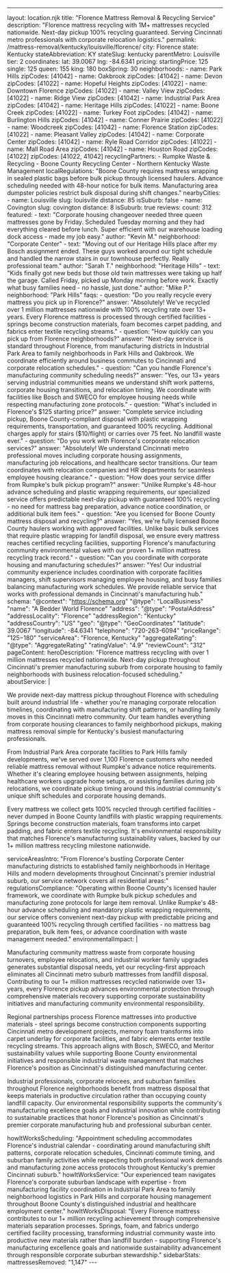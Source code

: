---
layout: location.njk
title: "Florence Mattress Removal & Recycling Service"
description: "Florence mattress recycling with 1M+ mattresses recycled nationwide. Next-day pickup 100% recycling guaranteed. Serving Cincinnati metro professionals with corporate relocation logistics."
permalink: /mattress-removal/kentucky/louisville/florence/
city: Florence state: Kentucky stateAbbreviation: KY stateSlug: kentucky parentMetro: Louisville tier: 2 coordinates: lat: 39.0067 lng: -84.6341 pricing: startingPrice: 125 single: 125 queen: 155 king: 180 boxSpring: 30 neighborhoods: - name: Park Hills zipCodes: [41042] - name: Oakbrook zipCodes: [41042] - name: Devon zipCodes: [41022] - name: Hopeful Heights zipCodes: [41022] - name: Downtown Florence zipCodes: [41022] - name: Valley View zipCodes: [41022] - name: Ridge View zipCodes: [41042] - name: Industrial Park Area zipCodes: [41042] - name: Heritage Hills zipCodes: [41022] - name: Boone Creek zipCodes: [41022] - name: Turkey Foot zipCodes: [41042] - name: Burlington Hills zipCodes: [41042] - name: Conner Prairie zipCodes: [41022] - name: Woodcreek zipCodes: [41042] - name: Florence Station zipCodes: [41022] - name: Pleasant Valley zipCodes: [41042] - name: Corporate Center zipCodes: [41042] - name: Ryle Road Corridor zipCodes: [41022] - name: Mall Road Area zipCodes: [41042] - name: Houston Road zipCodes: [41022] zipCodes: [41022, 41042] recyclingPartners: - Rumpke Waste & Recycling - Boone County Recycling Center - Northern Kentucky Waste Management localRegulations: "Boone County requires mattress wrapping in sealed plastic bags before bulk pickup through licensed haulers. Advance scheduling needed with 48-hour notice for bulk items. Manufacturing area dumpster policies restrict bulk disposal during shift changes." nearbyCities: - name: Louisville slug: louisville distance: 85 isSuburb: false - name: Covington slug: covington distance: 8 isSuburb: true reviews: count: 312 featured: - text: "Corporate housing changeover needed three queen mattresses gone by Friday. Scheduled Tuesday morning and they had everything cleared before lunch. Super efficient with our warehouse loading dock access - made my job easy." author: "Kevin M." neighborhood: "Corporate Center" - text: "Moving out of our Heritage Hills place after my Bosch assignment ended. These guys worked around our tight schedule and handled the narrow stairs in our townhouse perfectly. Really professional team." author: "Sarah T." neighborhood: "Heritage Hills" - text: "Kids finally got new beds but those old twin mattresses were taking up half the garage. Called Friday, picked up Monday morning before work. Exactly what busy families need - no hassle, just done." author: "Mike P." neighborhood: "Park Hills" faqs: - question: "Do you really recycle every mattress you pick up in Florence?" answer: "Absolutely! We've recycled over 1 million mattresses nationwide with 100% recycling rate over 13+ years. Every Florence mattress is processed through certified facilities - springs become construction materials, foam becomes carpet padding, and fabrics enter textile recycling streams." - question: "How quickly can you pick up from Florence neighborhoods?" answer: "Next-day service is standard throughout Florence, from manufacturing districts in Industrial Park Area to family neighborhoods in Park Hills and Oakbrook. We coordinate efficiently around business commutes to Cincinnati and corporate relocation schedules." - question: "Can you handle Florence's manufacturing community scheduling needs?" answer: "Yes, our 13+ years serving industrial communities means we understand shift work patterns, corporate housing transitions, and relocation timing. We coordinate with facilities like Bosch and SWECO for employee housing needs while respecting manufacturing zone protocols." - question: "What's included in Florence's $125 starting price?" answer: "Complete service including pickup, Boone County-compliant disposal with plastic wrapping requirements, transportation, and guaranteed 100% recycling. Additional charges apply for stairs ($10/flight) or carries over 75 feet. No landfill waste ever." - question: "Do you work with Florence's corporate relocation services?" answer: "Absolutely! We understand Cincinnati metro professional moves including corporate housing assignments, manufacturing job relocations, and healthcare sector transitions. Our team coordinates with relocation companies and HR departments for seamless employee housing clearance." - question: "How does your service differ from Rumpke's bulk pickup program?" answer: "Unlike Rumpke's 48-hour advance scheduling and plastic wrapping requirements, our specialized service offers predictable next-day pickup with guaranteed 100% recycling - no need for mattress bag preparation, advance notice coordination, or additional bulk item fees." - question: "Are you licensed for Boone County mattress disposal and recycling?" answer: "Yes, we're fully licensed Boone County haulers working with approved facilities. Unlike basic bulk services that require plastic wrapping for landfill disposal, we ensure every mattress reaches certified recycling facilities, supporting Florence's manufacturing community environmental values with our proven 1+ million mattress recycling track record." - question: "Can you coordinate with corporate housing and manufacturing schedules?" answer: "Yes! Our industrial community experience includes coordination with corporate facilities managers, shift supervisors managing employee housing, and busy families balancing manufacturing work schedules. We provide reliable service that works with professional demands in Cincinnati's manufacturing hub." schema: "@context": "https://schema.org" "@type": "LocalBusiness" "name": "A Bedder World Florence" "address": "@type": "PostalAddress" "addressLocality": "Florence" "addressRegion": "Kentucky" "addressCountry": "US" "geo": "@type": "GeoCoordinates" "latitude": 39.0067 "longitude": -84.6341 "telephone": "720-263-6094" "priceRange": "$125-$180" "serviceArea": "Florence, Kentucky" "aggregateRating": "@type": "AggregateRating" "ratingValue": "4.9" "reviewCount": "312" pageContent: heroDescription: "Florence mattress recycling with over 1 million mattresses recycled nationwide. Next-day pickup throughout Cincinnati's premier manufacturing suburb from corporate housing to family neighborhoods with business relocation-focused scheduling." aboutService: | <p>We provide next-day mattress pickup throughout Florence with scheduling built around industrial life - whether you're managing corporate relocation timelines, coordinating with manufacturing shift patterns, or handling family moves in this Cincinnati metro community. Our team handles everything from corporate housing clearances to family neighborhood pickups, making mattress removal simple for Kentucky's busiest manufacturing professionals.</p> <p>From Industrial Park Area corporate facilities to Park Hills family developments, we've served over 1,100 Florence customers who needed reliable mattress removal without Rumpke's advance notice requirements. Whether it's clearing employee housing between assignments, helping healthcare workers upgrade home setups, or assisting families during job relocations, we coordinate pickup timing around this industrial community's unique shift schedules and corporate housing demands.</p> <p>Every mattress we collect gets 100% recycled through certified facilities - never dumped in Boone County landfills with plastic wrapping requirements. Springs become construction materials, foam transforms into carpet padding, and fabric enters textile recycling. It's environmental responsibility that matches Florence's manufacturing sustainability values, backed by our 1+ million mattress recycling milestone nationwide.</p> serviceAreasIntro: "From Florence's bustling Corporate Center manufacturing districts to established family neighborhoods in Heritage Hills and modern developments throughout Cincinnati's premier industrial suburb, our service network covers all residential areas:" regulationsCompliance: "Operating within Boone County's licensed hauler framework, we coordinate with Rumpke bulk pickup schedules and manufacturing zone protocols for large item removal. Unlike Rumpke's 48-hour advance scheduling and mandatory plastic wrapping requirements, our service offers convenient next-day pickup with predictable pricing and guaranteed 100% recycling through certified facilities - no mattress bag preparation, bulk item fees, or advance coordination with waste management needed." environmentalImpact: | <p>Manufacturing community mattress waste from corporate housing turnovers, employee relocations, and industrial worker family upgrades generates substantial disposal needs, yet our recycling-first approach eliminates all Cincinnati metro suburb mattresses from landfill disposal. Contributing to our 1+ million mattresses recycled nationwide over 13+ years, every Florence pickup advances environmental protection through comprehensive materials recovery supporting corporate sustainability initiatives and manufacturing community environmental responsibility.</p> <p>Regional partnerships process Florence mattresses into productive materials - steel springs become construction components supporting Cincinnati metro development projects, memory foam transforms into carpet underlay for corporate facilities, and fabric elements enter textile recycling streams. This approach aligns with Bosch, SWECO, and Meritor sustainability values while supporting Boone County environmental initiatives and responsible industrial waste management that matches Florence's position as Cincinnati's distinguished manufacturing center.</p> <p>Industrial professionals, corporate relocees, and suburban families throughout Florence neighborhoods benefit from mattress disposal that keeps materials in productive circulation rather than occupying county landfill capacity. Our environmental responsibility supports the community's manufacturing excellence goals and industrial innovation while contributing to sustainable practices that honor Florence's position as Cincinnati's premier corporate manufacturing hub and professional suburban center.</p> howItWorksScheduling: "Appointment scheduling accommodates Florence's industrial calendar - coordinating around manufacturing shift patterns, corporate relocation schedules, Cincinnati commute timing, and suburban family activities while respecting both professional work demands and manufacturing zone access protocols throughout Kentucky's premier Cincinnati suburb." howItWorksService: "Our experienced team navigates Florence's corporate suburban landscape with expertise - from manufacturing facility coordination in Industrial Park Area to family neighborhood logistics in Park Hills and corporate housing management throughout Boone County's distinguished industrial and healthcare employment center." howItWorksDisposal: "Every Florence mattress contributes to our 1+ million recycling achievement through comprehensive materials separation processes. Springs, foam, and fabrics undergo certified facility processing, transforming industrial community waste into productive new materials rather than landfill burden - supporting Florence's manufacturing excellence goals and nationwide sustainability advancement through responsible corporate suburban stewardship." sidebarStats: mattressesRemoved: "1,147" ---